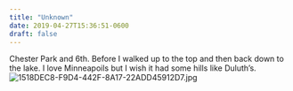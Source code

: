 ```yaml
---
title: "Unknown"
date: 2019-04-27T15:36:51-0600
draft: false
---
```


Chester Park and 6th. Before I walked up to the top and then back down to the lake. I love Minneapoils but I wish it had some hills like Duluth’s. ![1518DEC8-F9D4-442F-8A17-22ADD45912D7.jpg](http://ianwhitney.micro.blog/uploads/2019/46d7292007.jpg)
